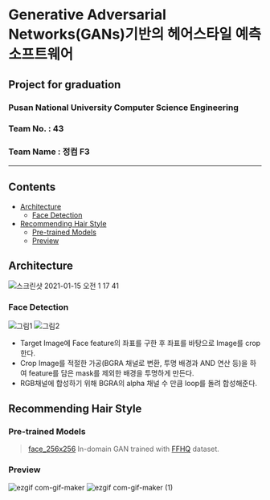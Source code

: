 # Generative Adversarial Networks(GANs)기반의 헤어스타일 예측 소프트웨어 
## Project for graduation
### Pusan National University Computer Science Engineering
### Team No. : 43
### Team Name : 정컴 F3  
---------------------------------------------------------------------
## Contents
- [Architecture](@Architecture)  
  - [Face Detection](@Face-Detection)  
- [Recommending Hair Style](@Recommending-Hair-Style)  
  - [Pre-trained Models](@Pre-trained-Models)  
  - [Preview](@Preview)  
  
## Architecture  
![스크린샷 2021-01-15 오전 1 17 41](https://user-images.githubusercontent.com/48707020/104618927-a799e880-56d0-11eb-95df-05d84edb7a69.png)  

### Face Detection  
![그림1](https://user-images.githubusercontent.com/48707020/104619371-255df400-56d1-11eb-915d-9e8bb48fea4f.png) ![그림2](https://user-images.githubusercontent.com/48707020/104619386-2858e480-56d1-11eb-8318-ac8ee95a9e8c.png)  
- Target Image에 Face feature의 좌표를 구한 후 좌표를 바탕으로 Image를 crop한다.
- Crop Image를 적절한 가공(BGRA 채널로 변환, 투명 배경과 AND 연산 등)을 하여 feature를 담은 mask를 제외한 배경을 투명하게 만든다.
- RGB채널에 합성하기 위해 BGRA의 alpha 채널 수 만큼 loop를 돌려 합성해준다.

## Recommending Hair Style
### Pre-trained Models  
> [face_256x256](https://drive.google.com/open?id=1MTeDchdtcvTWWQAtYvFHKIJLiuvtq49k) In-domain GAN trained with [FFHQ](https://github.com/NVlabs/ffhq-dataset) dataset.  
### Preview
![ezgif com-gif-maker](https://user-images.githubusercontent.com/48707020/104618941-ab2d6f80-56d0-11eb-94ef-12dcfd3e865b.gif) ![ezgif com-gif-maker (1)](https://user-images.githubusercontent.com/48707020/104618951-acf73300-56d0-11eb-9273-753be65b392c.gif)
